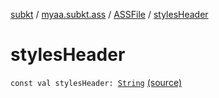 [subkt](../../index.md) / [myaa.subkt.ass](../index.md) / [ASSFile](index.md) / [stylesHeader](./styles-header.md)

# stylesHeader

`const val stylesHeader: `[`String`](https://kotlinlang.org/api/latest/jvm/stdlib/kotlin/-string/index.html) [(source)](https://github.com/Myaamori/SubKt/blob/0.1.8/src/main/kotlin/myaa/subkt/ass/parser.kt#L89)